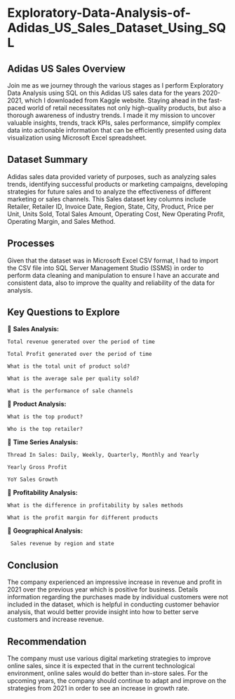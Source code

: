 # Exploratory-Data-Analysis-of-Adidas_US_Sales_Dataset_Using_SQL

## Adidas US Sales Overview  
Join me as we journey through the various stages as I perform Exploratory Data Analysis using SQL on this Adidas US sales data for the years 2020-2021, which I downloaded from Kaggle website. Staying ahead in the fast-paced world of retail necessitates not only high-quality products, but also a thorough awareness of industry trends. I made it my mission to uncover valuable insights, trends, track KPIs, sales performance, simplify complex data into actionable information that can be efficiently presented using data visualization using Microsoft Excel spreadsheet.


## Dataset Summary  
Adidas sales data provided variety of purposes, such as analyzing sales trends, identifying successful products or marketing campaigns, developing strategies for future sales and to analyze the effectiveness of different marketing or sales channels. This Sales dataset key columns include Retailer, Retailer ID, Invoice Date, Region, State, City, Product, Price per Unit, Units Sold, Total Sales Amount, Operating Cost, New Operating Profit, Operating Margin, and Sales Method.


## Processes
Given that the dataset was in Microsoft Excel CSV format, I had to import the CSV file into SQL Server Management Studio (SSMS) in order to perform data cleaning and manipulation to ensure I have an accurate and consistent data, also to improve the quality and reliability of the data for analysis.



## Key Questions to Explore

📍 **Sales Analysis:**

    Total revenue generated over the period of time

    Total Profit generated over the period of time 

    What is the total unit of product sold? 

    What is the average sale per quality sold?

    What is the performance of sale channels 



📍 **Product Analysis:**

    What is the top product?

    Who is the top retailer?



📍 **Time Series Analysis:**

    Thread In Sales: Daily, Weekly, Quarterly, Monthly and Yearly 

    Yearly Gross Profit

    YoY Sales Growth



📍 **Profitability Analysis:**

    What is the difference in profitability by sales methods

    What is the profit margin for different products




📍 **Geographical Analysis:**

     Sales revenue by region and state  


## Conclusion
The company experienced an impressive increase in revenue and profit in 2021 over the previous year which is positive for business. Details information regarding the purchases made by individual customers were not included in the dataset, which is helpful in conducting customer behavior analysis, that would better provide insight into how to better serve customers and increase revenue. 


## Recommendation
The company must use various digital marketing strategies to improve online sales, since it is expected that in the current technological environment, online sales would do better than in-store sales. 
For the upcoming years, the company should continue to adapt and improve on the strategies from 2021 in order to see an increase in growth rate.

